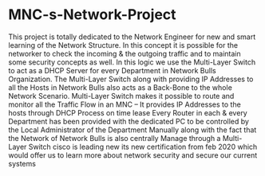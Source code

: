 # MNC-s-Network-Project
This project is totally dedicated to the Network Engineer for new and smart learning of the Network Structure. In this concept it is possible for the networker to check the incoming &amp; the outgoing traffic and to maintain some security concepts as well. In this logic we use the Multi-Layer Switch to act as a DHCP Server for every Department in Network Bulls Organization. The Multi-Layer Switch along with providing IP Addresses to all the Hosts in Network Bulls also acts as a Back-Bone to the whole Network Scenario. Multi-Layer Switch makes it possible to route and monitor all the Traffic Flow in an MNC –  It provides IP Addresses to the hosts through DHCP Process on time lease
Every Router in each & every Department has been provided with the dedicated PC to be controlled by the Local Administrator of the Department Manually along with the fact that the Network of Network Bulls is also centrally Manage through a Multi-Layer Switch 
cisco is leading new its new certification from feb 2020 which would offer us to learn more about network security and secure our current systems
